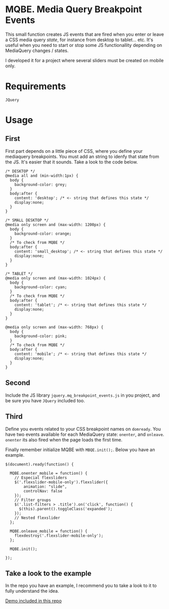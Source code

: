 # MQBE. Media Query Breakpoint Events

This small function creates JS events that are fired when you enter or leave a CSS media query _state_, for instance from desktop to tablet... etc. It's useful when you need to start or stop some JS functionallity depending on MediaQuery changes / states.

 I developed it for a project where several sliders must be created on mobile only.

# Requirements

`JQuery`

# Usage

## First

First part depends on a little piece of CSS, where you define your mediaquery breakpoints. You must add an string to idenfy that state from the JS. It's easier that it sounds. Take a look to the code below.

    /* DESKTOP */
    @media all and (min-width:1px) {
      body {
        background-color: grey;
      }
      body:after {
        content: 'desktop'; /* <- string that defines this state */
        display:none;
      }
    }

    /* SMALL DESKTOP */
    @media only screen and (max-width: 1200px) {
      body {
        background-color: orange;
      }
      /* To check from MQBE */
      body:after {
        content: 'small_desktop'; /* <- string that defines this state */
        display:none;
      }
    }

    /* TABLET */
    @media only screen and (max-width: 1024px) {
      body {
        background-color: cyan;
      }
      /* To check from MQBE */
      body:after {
        content: 'tablet'; /* <- string that defines this state */
        display:none;
      }
    }

    @media only screen and (max-width: 768px) {
      body {
        background-color: pink;
      }
      /* To check from MQBE */
      body:after {
        content: 'mobile'; /* <- string that defines this state */
        display:none;
      }
    }

## Second

Include the JS library `jquery.mq_breakpoint_events.js` in you project, and be sure you have `JQuery` included too.

## Third

Define you events related to your CSS breakpoint names on `domready`.
You have two events available for each MediaQuery state: `onenter`, and `onleave`. `onenter` its also fired when the page loads the first time.

Finally remember initialize MQBE with `MBQE.init();`.
Below you have an example.

    $(document).ready(function() {

      MQBE.onenter_mobile = function() {
        // Especial flexsliders
        $('.flexslider-mobile-only').flexslider({
            animation: "slide",
            controlNav: false
        });
        // Filter groups
        $('.list-filters > .title').on('click', function() {
          $(this).parent().toggleClass('expanded');
        });
        // Nested flexslider
      };

      MQBE.onleave_mobile = function() {
        flexdestroy('.flexslider-mobile-only');
      };

      MQBE.init();

    });

## Take a look to the example

In the repo you have an example, I recommend you to take a look to it to fully understand the idea.

[Demo included in this repo](http://htmlpreview.github.io/?https://github.com/carloscabo/MQBE/blob/master/index.html)


